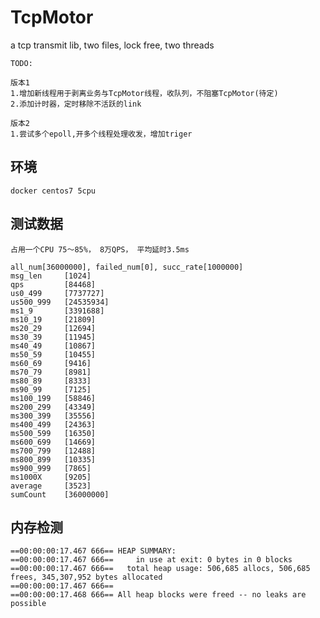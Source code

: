 # TcpMotor
a tcp transmit lib, two files, lock free, two threads

	TODO:
	
	版本1
	1.增加新线程用于剥离业务与TcpMotor线程，收队列，不阻塞TcpMotor(待定)
	2.添加计时器，定时移除不活跃的link
	
	版本2
	1.尝试多个epoll,开多个线程处理收发，增加triger
	
## 环境

	docker centos7 5cpu
	
## 测试数据
	
	占用一个CPU 75～85%， 8万QPS， 平均延时3.5ms
	
	all_num[36000000], failed_num[0], succ_rate[1000000]
	msg_len     [1024]
	qps         [84468]
	us0_499     [7737727]
	us500_999   [24535934]
	ms1_9       [3391688]
	ms10_19     [21809]
	ms20_29     [12694]
	ms30_39     [11945]
	ms40_49     [10867]
	ms50_59     [10455]
	ms60_69     [9416]
	ms70_79     [8981]
	ms80_89     [8333]
	ms90_99     [7125]
	ms100_199   [58846]
	ms200_299   [43349]
	ms300_399   [35556]
	ms400_499   [24363]
	ms500_599   [16350]
	ms600_699   [14669]
	ms700_799   [12488]
	ms800_899   [10335]
	ms900_999   [7865]
	ms1000X     [9205]
	average     [3523]
	sumCount    [36000000]
	
## 内存检测

	==00:00:00:17.467 666== HEAP SUMMARY:
	==00:00:00:17.467 666==     in use at exit: 0 bytes in 0 blocks
	==00:00:00:17.467 666==   total heap usage: 506,685 allocs, 506,685 frees, 345,307,952 bytes allocated
	==00:00:00:17.467 666== 
	==00:00:00:17.468 666== All heap blocks were freed -- no leaks are possible